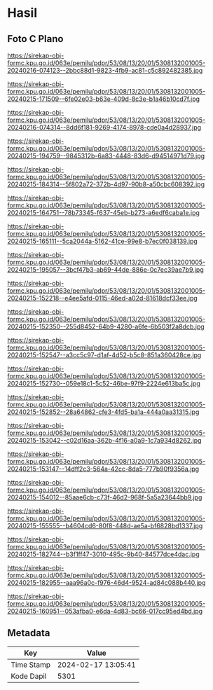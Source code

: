 # Hasil

## Foto C Plano

https://sirekap-obj-formc.kpu.go.id/063e/pemilu/pdpr/53/08/13/20/01/5308132001005-20240216-074123--2bbc88d1-9823-4fb9-ac81-c5c892482385.jpg

https://sirekap-obj-formc.kpu.go.id/063e/pemilu/pdpr/53/08/13/20/01/5308132001005-20240215-171509--6fe02e03-b63e-409d-8c3e-b1a46b10cd7f.jpg

https://sirekap-obj-formc.kpu.go.id/063e/pemilu/pdpr/53/08/13/20/01/5308132001005-20240216-074314--8dd6f181-9269-4174-8978-cde0a4d28937.jpg

https://sirekap-obj-formc.kpu.go.id/063e/pemilu/pdpr/53/08/13/20/01/5308132001005-20240215-194759--9845312b-6a83-4448-83d6-d94514971d79.jpg

https://sirekap-obj-formc.kpu.go.id/063e/pemilu/pdpr/53/08/13/20/01/5308132001005-20240215-184314--5f802a72-372b-4d97-90b8-a50cbc608392.jpg

https://sirekap-obj-formc.kpu.go.id/063e/pemilu/pdpr/53/08/13/20/01/5308132001005-20240215-164751--78b73345-f637-45eb-b273-a6edf6caba1e.jpg

https://sirekap-obj-formc.kpu.go.id/063e/pemilu/pdpr/53/08/13/20/01/5308132001005-20240215-165111--5ca2044a-5162-41ce-99e8-b7ec0f038139.jpg

https://sirekap-obj-formc.kpu.go.id/063e/pemilu/pdpr/53/08/13/20/01/5308132001005-20240215-195057--3bcf47b3-ab69-44de-886e-0c7ec39ae7b9.jpg

https://sirekap-obj-formc.kpu.go.id/063e/pemilu/pdpr/53/08/13/20/01/5308132001005-20240215-152218--e4ee5afd-0115-46ed-a02d-81618dcf33ee.jpg

https://sirekap-obj-formc.kpu.go.id/063e/pemilu/pdpr/53/08/13/20/01/5308132001005-20240215-152350--255d8452-64b9-4280-a6fe-6b503f2a8dcb.jpg

https://sirekap-obj-formc.kpu.go.id/063e/pemilu/pdpr/53/08/13/20/01/5308132001005-20240215-152547--a3cc5c97-d1af-4d52-b5c8-851a360428ce.jpg

https://sirekap-obj-formc.kpu.go.id/063e/pemilu/pdpr/53/08/13/20/01/5308132001005-20240215-152730--059e18c1-5c52-46be-97f9-2224e613ba5c.jpg

https://sirekap-obj-formc.kpu.go.id/063e/pemilu/pdpr/53/08/13/20/01/5308132001005-20240215-152852--28a64862-cfe3-4fd5-ba1a-444a0aa31315.jpg

https://sirekap-obj-formc.kpu.go.id/063e/pemilu/pdpr/53/08/13/20/01/5308132001005-20240215-153042--c02d16aa-362b-4f16-a0a9-1c7a934d8262.jpg

https://sirekap-obj-formc.kpu.go.id/063e/pemilu/pdpr/53/08/13/20/01/5308132001005-20240215-153147--14dff2c3-564a-42cc-8da5-777b90f9356a.jpg

https://sirekap-obj-formc.kpu.go.id/063e/pemilu/pdpr/53/08/13/20/01/5308132001005-20240215-154012--85aae6cb-c73f-46d2-968f-5a5a23644bb9.jpg

https://sirekap-obj-formc.kpu.go.id/063e/pemilu/pdpr/53/08/13/20/01/5308132001005-20240215-155555--b4604cd6-80f8-448d-ae5a-bf6828bd1337.jpg

https://sirekap-obj-formc.kpu.go.id/063e/pemilu/pdpr/53/08/13/20/01/5308132001005-20240215-182744--b3f1ff47-3010-495c-9b40-84577dce4dac.jpg

https://sirekap-obj-formc.kpu.go.id/063e/pemilu/pdpr/53/08/13/20/01/5308132001005-20240215-182955--aaa96a0c-f976-46d4-9524-ad84c088b440.jpg

https://sirekap-obj-formc.kpu.go.id/063e/pemilu/pdpr/53/08/13/20/01/5308132001005-20240215-160951--053afba0-e6da-4d83-bc66-017cc95ed4bd.jpg


## Metadata

| Key        | Value               |
| ---------- | ------------------- |
| Time Stamp | 2024-02-17 13:05:41 |
| Kode Dapil | 5301                |



